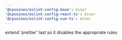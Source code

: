 ```yaml
---
'@cpsoinos/eslint-config-base': minor
'@cpsoinos/eslint-config-react-ts': minor
'@cpsoinos/eslint-config-vue-ts': minor
---
```


extend 'prettier' last so it disables the appropriate rules
